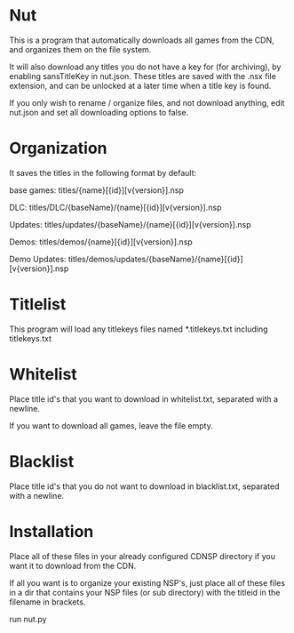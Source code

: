 # Nut
This is a program  that automatically downloads all games from the CDN, and organizes them on the file system.

It will also download any titles you do not have a key for (for archiving), by enabling sansTitleKey in nut.json.  These titles are saved with the .nsx file extension, and can be unlocked at a later time when a title key is found.

If you only wish to rename / organize files, and not download anything, edit nut.json and set all downloading options to false.

# Organization
It saves the titles in the following format by default:

base games:		titles/{name}[{id}][v{version}].nsp

DLC:			titles/DLC/{baseName}/{name}[{id}][v{version}].nsp

Updates:		titles/updates/{baseName}/{name}[{id}][v{version}].nsp

Demos:			titles/demos/{name}[{id}][v{version}].nsp

Demo Updates:	titles/demos/updates/{baseName}/{name}[{id}][v{version}].nsp

# Titlelist
This program will load any titlekeys files named \*.titlekeys.txt including titlekeys.txt

# Whitelist
Place title id's that you want to download in whitelist.txt, separated with a newline.

If you want to download all games, leave the file empty.

# Blacklist 
Place title id's that you do not want to download in blacklist.txt, separated with a newline.

# Installation
Place all of these files in your already configured CDNSP directory if you want it to download from the CDN.

If all you want is to organize your existing NSP's, just place all of these files in a dir that contains your NSP files (or sub directory) with the titleid in the filename in brackets.

run nut.py
